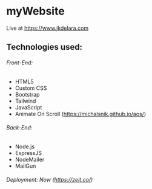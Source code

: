 # myWebsite

Live at https://www.jkdelara.com

## Technologies used:

###### Front-End:

-   HTML5
-   Custom CSS
-   Bootstrap
-   Tailwind
-   JavaScript
-   Animate On Scroll (https://michalsnik.github.io/aos/)

###### Back-End:

-   Node.js
-   ExpressJS
-   NodeMailer
-   MailGun

###### Deployment: Now (https://zeit.co/)
